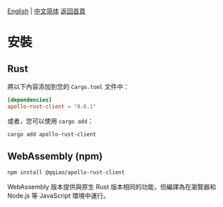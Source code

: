 [English](../en/Installation.md) | [中文简体](../zh-CN/Installation.md)
[返回首頁](Home.md)

# 安裝

## Rust

將以下內容添加到您的 `Cargo.toml` 文件中：

```toml
[dependencies]
apollo-rust-client = "0.6.1"
```

或者，您可以使用 `cargo add`：

```bash
cargo add apollo-rust-client
```

## WebAssembly (npm)

```bash
npm install @qqiao/apollo-rust-client
```

WebAssembly 版本提供與原生 Rust 版本相同的功能，但編譯為在瀏覽器和 Node.js 等 JavaScript 環境中運行。
